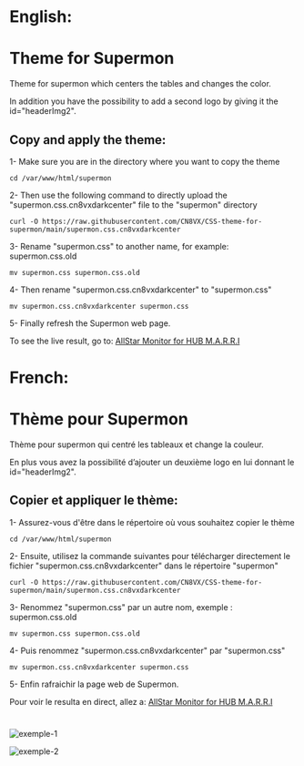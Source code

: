 # English:
# Theme for Supermon
Theme for supermon which centers the tables and changes the color.

In addition you have the possibility to add a second logo by giving it the id="headerImg2".

## Copy and apply the theme:
1- Make sure you are in the directory where you want to copy the theme
```
cd /var/www/html/supermon
```

2- Then use the following command to directly upload the "supermon.css.cn8vxdarkcenter" file to the "supermon" directory
```
curl -O https://raw.githubusercontent.com/CN8VX/CSS-theme-for-supermon/main/supermon.css.cn8vxdarkcenter
```

3- Rename "supermon.css" to another name, for example: supermon.css.old

```
mv supermon.css supermon.css.old
```
4- Then rename "supermon.css.cn8vxdarkcenter" to "supermon.css"
```
mv supermon.css.cn8vxdarkcenter supermon.css
```

5- Finally refresh the Supermon web page.

To see the live result, go to: [AllStar Monitor for HUB M.A.R.R.I](http://135.125.205.162/supermon/link.php?nodes=492510,492511,58998,590820,588891)
#
# French: 
# Thème pour Supermon
Thème pour supermon qui centré les tableaux et change la couleur.

En plus vous avez la possibilité d’ajouter un deuxième logo en lui donnant le id="headerImg2".

## Copier et appliquer le thème:
1- Assurez-vous d'être dans le répertoire où vous souhaitez copier le thème
```
cd /var/www/html/supermon
```

2- Ensuite, utilisez la commande suivantes pour télécharger directement le fichier "supermon.css.cn8vxdarkcenter" dans le répertoire "supermon"
```
curl -O https://raw.githubusercontent.com/CN8VX/CSS-theme-for-supermon/main/supermon.css.cn8vxdarkcenter
```

3- Renommez "supermon.css" par un autre nom, exemple : supermon.css.old
```
mv supermon.css supermon.css.old
```

4- Puis renommez "supermon.css.cn8vxdarkcenter" par "supermon.css"
```
mv supermon.css.cn8vxdarkcenter supermon.css
```

5- Enfin rafraichir la page web de Supermon.

Pour voir le resulta en direct, allez a: [AllStar Monitor for HUB M.A.R.R.I](http://135.125.205.162/supermon/link.php?nodes=492510,492511,58998,590820,588891)

# 
![exemple-1](https://github.com/CN8VX/CSS-theme-for-supermon/assets/85073545/46a95c45-eda5-4a5f-97e1-c70085f97301)

![exemple-2](https://github.com/CN8VX/CSS-theme-for-supermon/assets/85073545/1480436f-f3e1-43b9-ab70-b85d7aba1fca)
